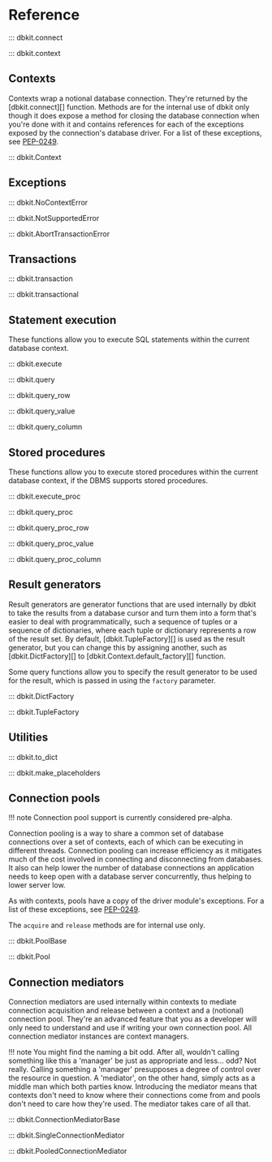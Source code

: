 # Reference

::: dbkit.connect

::: dbkit.context

## Contexts

Contexts wrap a notional database connection. They're returned by the
[dbkit.connect][] function. Methods are for the internal use of dbkit only though
it does expose a method for closing the database connection when you're done
with it and contains references for each of the exceptions exposed by the
connection's database driver. For a list of these exceptions, see
[PEP-0249](http://www.python.org/dev/peps/pep-0249/).

::: dbkit.Context

## Exceptions

::: dbkit.NoContextError

::: dbkit.NotSupportedError

::: dbkit.AbortTransactionError

## Transactions

::: dbkit.transaction

::: dbkit.transactional

## Statement execution

These functions allow you to execute SQL statements within the current
database context.

::: dbkit.execute

::: dbkit.query

::: dbkit.query_row

::: dbkit.query_value

::: dbkit.query_column

## Stored procedures

These functions allow you to execute stored procedures within the current
database context, if the DBMS supports stored procedures.

::: dbkit.execute_proc

::: dbkit.query_proc

::: dbkit.query_proc_row

::: dbkit.query_proc_value

::: dbkit.query_proc_column

## Result generators

Result generators are generator functions that are used internally by dbkit to
take the results from a database cursor and turn them into a form that's easier
to deal with programmatically, such a sequence of tuples or a sequence of
dictionaries, where each tuple or dictionary represents a row of the result
set. By default, [dbkit.TupleFactory][] is used as the result generator, but you
can change this by assigning another, such as [dbkit.DictFactory][] to
[dbkit.Context.default_factory][] function.

Some query functions allow you to specify the result generator to be used for
the result, which is passed in using the `factory` parameter.

::: dbkit.DictFactory

::: dbkit.TupleFactory

## Utilities

::: dbkit.to_dict

::: dbkit.make_placeholders

## Connection pools

!!! note
    Connection pool support is currently considered pre-alpha.

Connection pooling is a way to share a common set of database connections over
a set of contexts, each of which can be executing in different threads.
Connection pooling can increase efficiency as it mitigates much of the cost
involved in connecting and disconnecting from databases. It also can help lower
the number of database connections an application needs to keep open with a
database server concurrently, thus helping to lower server low.

As with contexts, pools have a copy of the driver module's exceptions. For a
list of these exceptions, see
[PEP-0249](http://www.python.org/dev/peps/pep-0249/).

The `acquire` and `release` methods are for internal use only.

::: dbkit.PoolBase

::: dbkit.Pool

## Connection mediators

Connection mediators are used internally within contexts to mediate connection
acquisition and release between a context and a (notional) connection pool.
They're an advanced feature that you as a developer will only need to
understand and use if writing your own connection pool. All connection mediator
instances are context managers.

!!! note
    You might find the naming a bit odd. After all, wouldn't calling something
    like this a 'manager' be just as appropriate and less... odd? Not really.
    Calling something a 'manager' presupposes a degree of control over the
    resource in question. A 'mediator', on the other hand, simply acts as a
    middle man which both parties know. Introducing the mediator means that
    contexts don't need to know where their connections come from and pools
    don't need to care how they're used. The mediator takes care of all that.

::: dbkit.ConnectionMediatorBase

::: dbkit.SingleConnectionMediator

::: dbkit.PooledConnectionMediator
